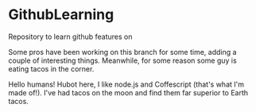 # GithubLearning
Repository to learn github features on

Some pros have been working on this branch for some time, adding a couple of interesting things.
Meanwhile, for some reason some guy is eating tacos in the corner.

Hello humans!
Hubot here, I like node.js and Coffescript (that's what I'm made of!).
I've had tacos on the moon and find them far superior to Earth tacos.
